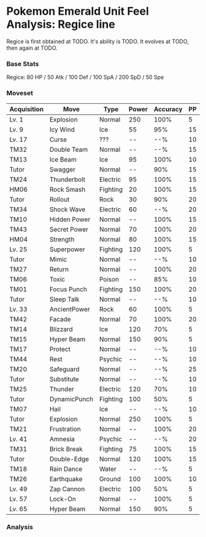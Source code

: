 # Pokemon Emerald Unit Feel Analysis: Regice line

Regice is first obtained at TODO. It's ability is TODO. It evolves at TODO, then again at TODO.

### Base Stats

Regice: 80 HP / 50 Atk / 100 Def / 100 SpA / 200 SpD / 50 Spe

### Moveset

|Acquisition|Move        |Type    |Power|Accuracy|PP |
|---        |---         |---     |---  |---     |---|
|Lv. 1      |Explosion   |Normal  |250  |100%    |5  |
|Lv. 9      |Icy Wind    |Ice     |55   |95%     |15 |
|Lv. 17     |Curse       |???     |--   |--%     |10 |
|TM32       |Double Team |Normal  |--   |--%     |15 |
|TM13       |Ice Beam    |Ice     |95   |100%    |10 |
|Tutor      |Swagger     |Normal  |--   |90%     |15 |
|TM24       |Thunderbolt |Electric|95   |100%    |15 |
|HM06       |Rock Smash  |Fighting|20   |100%    |15 |
|Tutor      |Rollout     |Rock    |30   |90%     |20 |
|TM34       |Shock Wave  |Electric|60   |--%     |20 |
|TM10       |Hidden Power|Normal  |--   |100%    |15 |
|TM43       |Secret Power|Normal  |70   |100%    |20 |
|HM04       |Strength    |Normal  |80   |100%    |15 |
|Lv. 25     |Superpower  |Fighting|120  |100%    |5  |
|Tutor      |Mimic       |Normal  |--   |--%     |10 |
|TM27       |Return      |Normal  |--   |100%    |20 |
|TM06       |Toxic       |Poison  |--   |85%     |10 |
|TM01       |Focus Punch |Fighting|150  |100%    |20 |
|Tutor      |Sleep Talk  |Normal  |--   |--%     |10 |
|Lv. 33     |AncientPower|Rock    |60   |100%    |5  |
|TM42       |Facade      |Normal  |70   |100%    |20 |
|TM14       |Blizzard    |Ice     |120  |70%     |5  |
|TM15       |Hyper Beam  |Normal  |150  |90%     |5  |
|TM17       |Protect     |Normal  |--   |--%     |10 |
|TM44       |Rest        |Psychic |--   |--%     |10 |
|TM20       |Safeguard   |Normal  |--   |--%     |25 |
|Tutor      |Substitute  |Normal  |--   |--%     |10 |
|TM25       |Thunder     |Electric|120  |70%     |10 |
|Tutor      |DynamicPunch|Fighting|100  |50%     |5  |
|TM07       |Hail        |Ice     |--   |--%     |10 |
|Tutor      |Explosion   |Normal  |250  |100%    |5  |
|TM21       |Frustration |Normal  |--   |100%    |20 |
|Lv. 41     |Amnesia     |Psychic |--   |--%     |20 |
|TM31       |Brick Break |Fighting|75   |100%    |15 |
|Tutor      |Double-Edge |Normal  |120  |100%    |15 |
|TM18       |Rain Dance  |Water   |--   |--%     |5  |
|TM26       |Earthquake  |Ground  |100  |100%    |10 |
|Lv. 49     |Zap Cannon  |Electric|100  |50%     |5  |
|Lv. 57     |Lock-On     |Normal  |--   |100%    |5  |
|Lv. 65     |Hyper Beam  |Normal  |150  |90%     |5  |

### Analysis